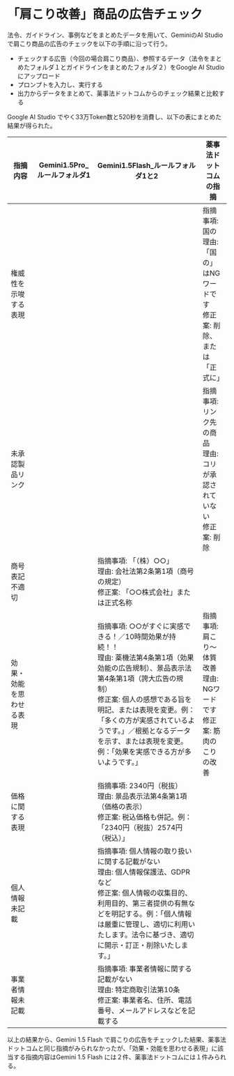 # 「肩こり改善」商品の広告チェック

法令、ガイドライン、事例などをまとめたデータを用いて、GeminiのAI Studio で肩こり商品の広告のチェックを以下の手順に沿って行う。

* チェックする広告（今回の場合肩こり商品）、参照するデータ（法令をまとめたフォルダ１とガイドラインをまとめたフォルダ２）をGoogle AI Studioにアップロード
* プロンプトを入力し、実行する
* 出力からデータをまとめて、薬事法ドットコムからのチェック結果と比較する

Google AI Studio でやく33万Token数と520秒を消費し、以下の表にまとめた結果が得られた。

| 指摘内容               | Gemini1.5Pro_ルールフォルダ1 | Gemini1.5Flash_ルールフォルダ1と2                                                                                                                                                                                                                                                                                                                                                                              | 薬事法ドットコムの指摘                                                                                                                                                               |
|----------------------------|------------------------------|--------------------------------------------------------------------------------------------------------------------------------------------------------------------------------------------------------------------------------------------------------------------------------------------------------------------------------------------------------------------------------------------------------------------|--------------------------------------------------------------------------------------------------------------------------------------------------------------------------------------|
| 権威性を示唆する表現       |                              |                                                                                                                                                                                                                                                                                                                                                                                                                    | 指摘事項: 国の<br>理由: 「国の」はNGワードです<br>修正案: 削除、または「正式に」                                                                                                     |
| 未承認製品リンク           |                              |                                                                                                                                                                                                                                                                                                                                                                                                                    | 指摘事項: リンク先の商品<br>理由: コリが承認されていない<br>修正案: 削除                                                                                                               |
| 商号表記不適切             |                              | 指摘事項: 「（株）○○」<br>理由: 会社法第2条第1項（商号の規定）<br>修正案: 「○○株式会社」または正式名称                                                                                                                                                                                                                                                                                                          |                                                                                                                                                                                      |
| 効果・効能を思わせる表現   |                              | 指摘事項: ○○がすぐに実感できる！／10時間効果が持続！！<br>理由: 薬機法第4条第1項（効果効能の広告規制）、景品表示法第4条第1項（誇大広告の規制）<br>修正案: 個人の感想である旨を明記、または表現を変更。例：「多くの方が実感されているようです。」／根拠となるデータを示す、または表現を変更。例：「効果を実感できる方が多いようです。」 | 指摘事項: 肩こり～体質改善<br>理由: NGワードです<br>修正案: 筋肉のこりの改善                                                                                                 |
| 価格に関する表現           |                              | 指摘事項: 2340円（税抜）<br>理由: 景品表示法第4条第1項（価格の表示）<br>修正案: 税込価格も併記。例：「2340円（税抜）2574円（税込）」                                                                                                                                                                                                                                                                      |                                                                                                                                                                                      |
| 個人情報未記載             |                              | 指摘事項: 個人情報の取り扱いに関する記載がない<br>理由: 個人情報保護法、GDPRなど<br>修正案: 個人情報の収集目的、利用目的、第三者提供の有無などを明記する。例：「個人情報は厳重に管理し、適切に利用いたします。法令に基づき、適切に開示・訂正・削除いたします。」                                                                                                        |                                                                                                                                                                                      |
| 事業者情報未記載           |                              | 指摘事項: 事業者情報に関する記載がない<br>理由: 特定商取引法第10条<br>修正案: 事業者名、住所、電話番号、メールアドレスなどを記載する                                                                                                                                                                                                                                                                      |                                                                                                                                                                                      |

以上の結果から、Gemini 1.5 Flash で肩こりの広告をチェックした結果、薬事法ドットコムと同じ指摘がみられなかったが、「効果・効能を思わせる表現」に該当する指摘内容はGemini 1.5 Flash には２件、薬事法ドットコムには１件みられる。

